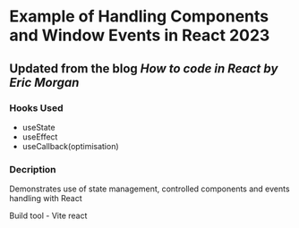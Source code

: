 # Example of Handling Components and Window Events in React 2023

## Updated from the blog *How to code in React by Eric Morgan*

### Hooks Used

- useState
- useEffect
- useCallback(optimisation)

### Decription

Demonstrates use of state management, controlled components and events handling with React

Build tool - Vite react
